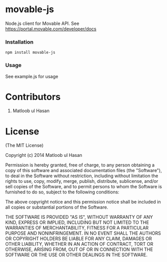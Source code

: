 # movable-js

Node.js client for Movable API. See https://portal.movable.com/developer/docs

### Installation

```
npm install movable-js
```

### Usage

See example.js for usage

# Contributors

1. Matloob ul Hasan

# License

(The MIT License)

Copyright (c) 2014 Matloob ul Hasan

Permission is hereby granted, free of charge, to any person obtaining a copy of this software and associated documentation files (the "Software"), to deal in the Software without restriction, including without limitation the rights to use, copy, modify, merge, publish, distribute, sublicense, and/or sell copies of the Software, and to permit persons to whom the Software is furnished to do so, subject to the following conditions:

The above copyright notice and this permission notice shall be included in all copies or substantial portions of the Software.

THE SOFTWARE IS PROVIDED "AS IS", WITHOUT WARRANTY OF ANY KIND, EXPRESS OR IMPLIED, INCLUDING BUT NOT LIMITED TO THE WARRANTIES OF MERCHANTABILITY, FITNESS FOR A PARTICULAR PURPOSE AND NONINFRINGEMENT. IN NO EVENT SHALL THE AUTHORS OR COPYRIGHT HOLDERS BE LIABLE FOR ANY CLAIM, DAMAGES OR OTHER LIABILITY, WHETHER IN AN ACTION OF CONTRACT, TORT OR OTHERWISE, ARISING FROM, OUT OF OR IN CONNECTION WITH THE SOFTWARE OR THE USE OR OTHER DEALINGS IN THE SOFTWARE.